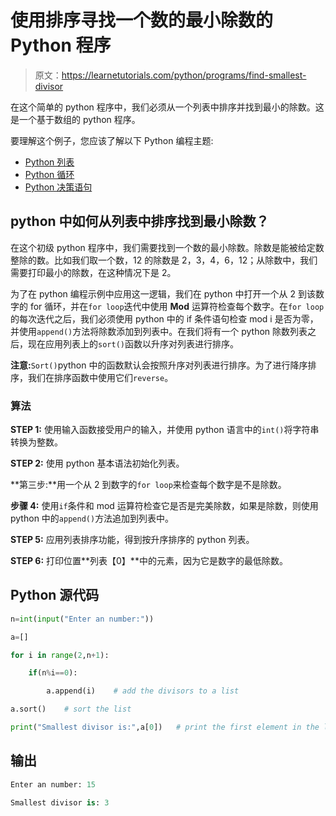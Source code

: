 # 使用排序寻找一个数的最小除数的 Python 程序

> 原文：<https://learnetutorials.com/python/programs/find-smallest-divisor>

在这个简单的 python 程序中，我们必须从一个列表中排序并找到最小的除数。这是一个基于数组的 python 程序。

要理解这个例子，您应该了解以下 Python 编程主题:

*   [Python 列表](../../python/python-lists "Python list")
*   [Python 循环](../../python/python-loop-tutorials "Loops in Python")
*   [Python 决策语句](../../python/decision-making-statements "Python decision making statements")

## python 中如何从列表中排序找到最小除数？

在这个初级 python 程序中，我们需要找到一个数的最小除数。除数是能被给定数整除的数。比如我们取一个数，12 的除数是 2，3，4，6，12；从除数中，我们需要打印最小的除数，在这种情况下是 2。

为了在 python 编程示例中应用这一逻辑，我们在 python 中打开一个从 2 到该数字的 for 循环，并在`for loop`迭代中使用 **Mod** 运算符检查每个数字。在`for loop`的每次迭代之后，我们必须使用 python 中的 if 条件语句检查 mod i 是否为零，并使用`append()`方法将除数添加到列表中。在我们将有一个 python 除数列表之后，现在应用列表上的`sort()`函数以升序对列表进行排序。

**注意:**`Sort()`python 中的函数默认会按照升序对列表进行排序。为了进行降序排序，我们在排序函数中使用它们`reverse`。

### 算法

**STEP 1:** 使用输入函数接受用户的输入，并使用 python 语言中的`int()`将字符串转换为整数。

**STEP 2:** 使用 python 基本语法初始化列表。

**第三步:**用一个从 2 到数字的`for loop`来检查每个数字是不是除数。

**步骤 4:** 使用`if`条件和 mod 运算符检查它是否是完美除数，如果是除数，则使用 python 中的`append()`方法追加到列表中。

**STEP 5:** 应用列表排序功能，得到按升序排序的 python 列表。

**STEP 6:** 打印位置**列表【0】**中的元素，因为它是数字的最低除数。

## Python 源代码

```py
n=int(input("Enter an number:"))

a=[]

for i in range(2,n+1):

    if(n%i==0):

        a.append(i)    # add the divisors to a list

a.sort()    # sort the list

print("Smallest divisor is:",a[0])   # print the first element in the list

```

## 输出

```py
Enter an number: 15

Smallest divisor is: 3
```